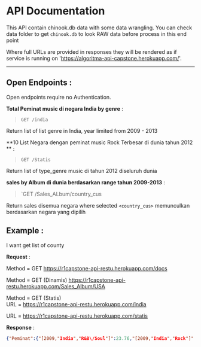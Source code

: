 # API Documentation
This API contain chinook.db data with some data wrangling. You can check data folder to get `chinook.db` to look RAW data before process in this end point

Where full URLs are provided in responses they will be rendered as if service is running on 'https://algoritma-api-capstone.herokuapp.com/'.

___
## Open Endpoints : 
Open endpoints require no Authentication.

**Total Peminat music di negara India by genre** : 
> `GET /india`    

Return list of list genre in India, year limited from 2009 - 2013

**10 List Negara dengan peminat music Rock Terbesar di dunia tahun 2012 ** : 

> `GET /Statis`    

Return list of type_genre music di tahun 2012 diseluruh dunia

**sales  by Album di dunia berdasarkan range tahun 2009-2013** : 

> `GET /Sales_ALbum/country_cus  

Return sales disemua negara where selected `<country_cus>` memunculkan berdasarkan negara yang dipilih


## Example :

I want get list of county 

**Request** :  


Method = GET 
https://r1capstone-api-restu.herokuapp.com/docs

Method = GET (Dinamis)
https://r1capstone-api-restu.herokuapp.com/Sales_Album/USA

Method = GET (Statis)  
URL = https://r1capstone-api-restu.herokuapp.com/india

URL = https://r1capstone-api-restu.herokuapp.com/statis


**Response** : 
```json
{"Peminat":{"[2009,"India","R&B\/Soul"]":23.76,"[2009,"India","Rock"]":27.72,"[2010,"India","Jazz"]":13.86,"[2010,"India","Latin"]":69.3,"[2010,"India","Rock"]":114.84,"[2010,"India","Sci Fi & Fantasy"]":1.99,"[2011,"India","Alternative & Punk"]":40.59,"[2011,"India","Blues"]":26.73,"[2011,"India","Jazz"]":69.3,"[2011,"India","Latin"]":55.44,"[2011,"India","Metal"]":3.96,"[2011,"India","Rock"]":82.17,"[2012,"India","Alternative & Punk"]":62.37,"[2012,"India","Classical"]":3.96,"[2012,"India","Rock"]":17.82,"[2013,"India","Jazz"]":15.84,"[2013,"India","Metal"]":35.64,"[2013,"India","TV Shows"]":1.99}}
